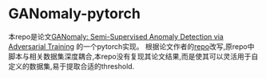 # GANomaly-pytorch
本repo是论文[GANomaly: Semi-Supervised Anomaly Detection via Adversarial Training](https://arxiv.org/abs/1805.06725?context=cs) 的一个pytorch实现。
根据论文作者的[repo](https://github.com/samet-akcay/ganomaly)改写,原repo中脚本与相关数据集深度耦合,本repo没有复现其论文结果,而是使其可以灵活用于自定义的数据集,易于提取合适的threshold.

